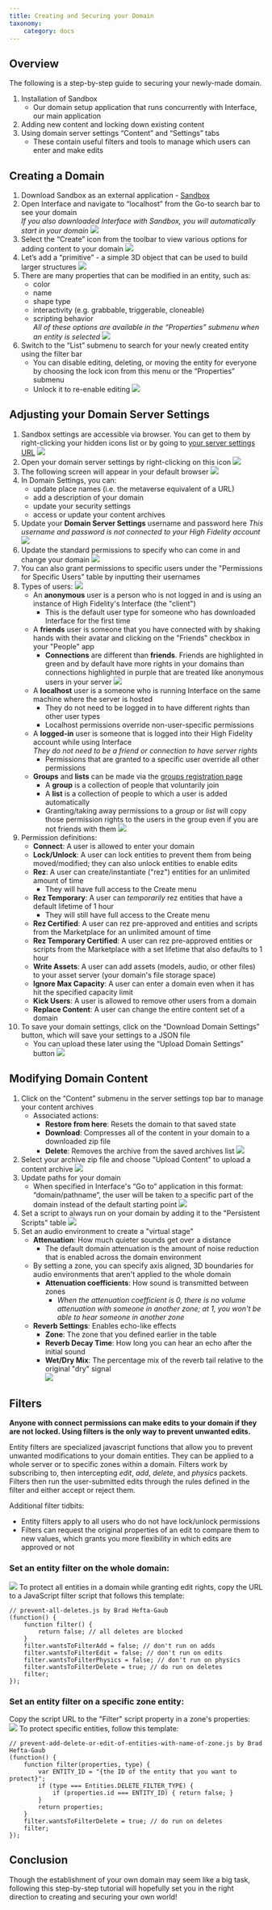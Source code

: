 ```yaml
---
title: Creating and Securing your Domain
taxonomy:
    category: docs
---
```


## Overview

The following is a step-by-step guide to securing your newly-made domain.
1. Installation of Sandbox
    - Our domain setup application that runs concurrently with Interface, our main application
2. Adding new content and locking down existing content
3. Using domain server settings “Content” and “Settings” tabs
    - These contain useful filters and tools to manage which users can enter and make edits

## Creating a Domain
1. Download Sandbox as an external application - [Sandbox](https://highfidelity.com/download/sandbox)
2. Open Interface and navigate to “localhost” from the Go-to search bar to see your domain  
    *If you also downloaded Interface with Sandbox, you will automatically start in your domain*
    ![](localhost-search.png)
3. Select the “Create” icon from the toolbar to view various options for adding content to your domain
    ![](create-main-menu.png)
4. Let’s add a “primitive” - a simple 3D object that can be used to build larger structures
    ![](primitive.png)
5. There are many properties that can be modified in an entity, such as:
    - color
    - name
    - shape type
    - interactivity (e.g. grabbable, triggerable, cloneable)
    - scripting behavior  
	*All of these options are available in the “Properties” submenu when an entity is selected*
 	![](primitive-properties.png)
6. Switch to the “List” submenu to search for your newly created entity using the filter bar  
    - You can disable editing, deleting, or moving the entity for everyone by choosing the lock icon from this menu or the “Properties” submenu
    - Unlock it to re-enable editing
    ![](list.png)

## Adjusting your Domain Server Settings
1. Sandbox settings are accessible via browser. You can get to them by right-clicking your hidden icons list or by going to [your server settings URL](http://localhost:40100/settings/)
	![](hidden-icons.png)
2. Open your domain server settings by right-clicking on this icon
	![](sandbox-icon-right-click.png)
3. The following screen will appear in your default browser
	![](settings-top.PNG)
4. In Domain Settings, you can:
	- update place names (i.e. the metaverse equivalent of a URL)
	- add a description of your domain
	- update your security settings
	- access or update your content archives
5. Update your **Domain Server Settings** username and password here
	*This username and password is not connected to your High Fidelity account*
	![](domain-security.PNG)
6. Update the standard permissions to specify who can come in and change your domain
	![](standard-permissions.PNG)
7. You can also grant permissions to specific users under the "Permissions for Specific Users" table by inputting their usernames
8. Types of users:
	![](user-permissions.PNG)
	- An **anonymous** user is a person who is not logged in and is using an instance of High Fidelity's Interface (the "client")
		- This is the default user type for someone who has downloaded Interface for the first time
	- A **friends** user is someone that you have connected with by shaking hands with their avatar and clicking on the "Friends" checkbox in your "People" app
		- **Connections** are different than **friends**. Friends are highlighted in green and by default have more rights in your domains than connections highlighted in purple that are treated like anonymous users in your server
	![](friends-list.png)
	- A **localhost** user is a someone who is running Interface on the same machine where the server is hosted
		- They do not need to be logged in to have different rights than other user types
		- Localhost permissions override non-user-specific permissions
	- A **logged-in** user is someone that is logged into their High Fidelity account while using Interface  
		*They do not need to be a friend or connection to have server rights*  
		- Permissions that are granted to a specific user override all other permissions
	- **Groups** and **lists** can be made via the [groups registration page](https://highfidelity.com/user/groups)
		- A **group** is a collection of people that voluntarily join
		- A **list** is a collection of people to which a user is added automatically
		- Granting/taking away permissions to a *group* or *list* will copy those permission rights to the users in the group even if you are not friends with them
	![](groups-page.png)
9. Permission definitions:
	- **Connect**: A user is allowed to enter your domain
	- **Lock/Unlock**: A user can lock entities to prevent them from being moved/modified; they can also unlock entities to enable edits
	- **Rez**: A user can create/instantiate ("rez") entities for an unlimited amount of time
		- They will have full access to the Create menu
	- **Rez Temporary**: A user can *temporarily* rez entities that have a default lifetime of 1 hour
		- They will still have full access to the Create menu
	- **Rez Certified**: A user can rez pre-approved and entities and scripts from the Marketplace for an unlimited amount of time
	- **Rez Temporary Certified**: A user can rez pre-approved entities or scripts from the Marketplace with a set lifetime that also defaults to 1 hour
	- **Write Assets**: A user can add assets (models, audio, or other files) to your asset server (your domain's file storage space)
	- **Ignore Max Capacity**: A user can enter a domain even when it has hit the specified capacity limit
	- **Kick Users**: A user is allowed to remove other users from a domain
	- **Replace Content**: A user can change the entire content set of a domain
10. To save your domain settings, click on the “Download Domain Settings” button, which will save your settings to a JSON file
	- You can upload these later using the “Upload Domain Settings” button
	![](download-settings.png)

## Modifying Domain Content
1. Click on the “Content” submenu in the server settings top bar to manage your content archives
	- Associated actions:
		- **Restore from here**: Resets the domain to that saved state
		- **Download**: Compresses all of the content in your domain to a downloaded zip file
		- **Delete**: Removes the archive from the saved archives list
	![](content-archives.png)
2. Select your archive zip file and choose "Upload Content" to upload a content archive
	![](upload-content.png)
3. Update paths for your domain
	- When specified in Interface's “Go to” application in this format: “domain/pathname”, the user will be taken to a specific part of the domain instead of the default starting point
	![](paths.png)
4. Set a script to always run on your domain by adding it to the "Persistent Scripts" table
	![](persistent-scripts.PNG)
5. Set an audio environment to create a "virtual stage"
	- **Attenuation**: How much quieter sounds get over a distance
		- The default domain attenuation is the amount of noise reduction that is enabled across the domain environment
	- By setting a zone, you can specify axis aligned, 3D boundaries for audio environments that aren't applied to the whole domain
		- **Attenuation coefficients**: How sound is transmitted between zones
			- *When the attenuation coefficient is 0, there is no volume attenuation with someone in another zone; at 1, you won't be able to hear someone in another zone*
	- **Reverb Settings**: Enables echo-like effects
		- **Zone**: The zone that you defined earlier in the table
		- **Reverb Decay Time**: How long you can hear an echo after the initial sound
		- **Wet/Dry Mix**: The percentage mix of the reverb tail relative to the original "dry" signal  
	![](audio-environment.PNG)

## Filters

**Anyone with connect permissions can make edits to your domain if they are not locked. Using filters is the only way to prevent unwanted edits.**  

Entity filters are specialized javascript functions that allow you to prevent unwanted modifications to your domain entities. They can be applied to a whole server or to specific zones within a domain. Filters work by subscribing to, then intercepting _edit_, _add_, _delete_, and _physics_ packets. Filters then run the user-submitted edits through the rules defined in the filter and either accept or reject them.

Additional filter tidbits:

- Entity filters apply to all users who do not have lock/unlock permissions
- Filters can request the original properties of an edit to compare them to new values, which grants you more flexibility in which edits are approved or not

### Set an entity filter on the whole domain:  
![](filter-entities.png)
To protect all entities in a domain while granting edit rights, copy the URL to a JavaScript filter script that follows this template:
```
// prevent-all-deletes.js by Brad Hefta-Gaub
(function() {
	function filter() { 
		return false; // all deletes are blocked
	}
	filter.wantsToFilterAdd = false; // don't run on adds
	filter.wantsToFilterEdit = false; // don't run on edits
	filter.wantsToFilterPhysics = false; // don't run on physics
	filter.wantsToFilterDelete = true; // do run on deletes
	filter;
});

```

### Set an entity filter on a specific zone entity:  
Copy the script URL to the "Filter" script property in a zone's properties:  
![](zone-filter.PNG)
To protect specific entities, follow this template:  
```
// prevent-add-delete-or-edit-of-entities-with-name-of-zone.js by Brad Hefta-Gaub
(function() {
	function filter(properties, type) {	
		var ENTITY_ID = "{the ID of the entity that you want to protect}";
		if (type === Entities.DELETE_FILTER_TYPE) {
			if (properties.id === ENTITY_ID) { return false; }
		}
		return properties;
	}
	filter.wantsToFilterDelete = true; // do run on deletes
	filter;
});

```  

## Conclusion
Though the establishment of your own domain may seem like a big task, following this step-by-step tutorial will hopefully set you in the right direction to creating and securing your own world!
